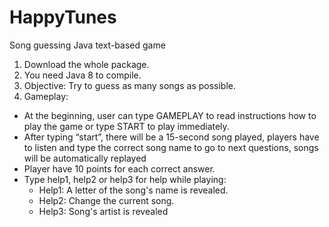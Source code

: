 # HappyTunes
Song guessing Java text-based game

1.  Download the whole package.
2.  You need Java 8 to compile.
3.  Objective: Try to guess as many songs as possible.
4.  Gameplay:
- At the beginning, user can type GAMEPLAY to read instructions how to play the game or type START to play immediately.
- After typing “start”, there will be a 15-second song played, players have to listen and type the correct song name to go 	to next questions, songs will be automatically replayed
- Player have 10 points for each correct answer.
- Type help1, help2 or help3 for help while playing:
	+ Help1: A letter of the song's name is revealed.
	+ Help2: Change the current song.
	+ Help3: Song's artist is revealed
